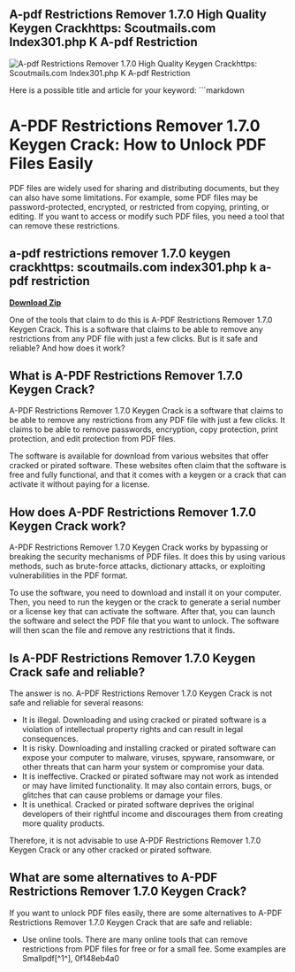 ## A-pdf Restrictions Remover 1.7.0 High Quality Keygen Crackhttps: Scoutmails.com Index301.php K A-pdf Restriction

 
![A-pdf Restrictions Remover 1.7.0 High Quality Keygen Crackhttps: Scoutmails.com Index301.php K A-pdf Restriction](https://encrypted-tbn2.gstatic.com/images?q=tbn:ANd9GcTFIIoTQLRSucao5k-uBD39E_-P1s3DMJscYeQvLMeQQ2X9QhUTu763xEI)

 Here is a possible title and article for your keyword:  ```markdown <title>A-PDF Restrictions Remover 1.7.0 Keygen Crack: How to Unlock PDF Files Easily</title>  
# A-PDF Restrictions Remover 1.7.0 Keygen Crack: How to Unlock PDF Files Easily
  
PDF files are widely used for sharing and distributing documents, but they can also have some limitations. For example, some PDF files may be password-protected, encrypted, or restricted from copying, printing, or editing. If you want to access or modify such PDF files, you need a tool that can remove these restrictions.
 
## a-pdf restrictions remover 1.7.0 keygen crackhttps: scoutmails.com index301.php k a-pdf restriction


[**Download Zip**](https://www.google.com/url?q=https%3A%2F%2Furloso.com%2F2tLoGd&sa=D&sntz=1&usg=AOvVaw1Jr7PloLqJV5H8NJdhY6Ox)

  
One of the tools that claim to do this is A-PDF Restrictions Remover 1.7.0 Keygen Crack. This is a software that claims to be able to remove any restrictions from any PDF file with just a few clicks. But is it safe and reliable? And how does it work?
  
## What is A-PDF Restrictions Remover 1.7.0 Keygen Crack?
  
A-PDF Restrictions Remover 1.7.0 Keygen Crack is a software that claims to be able to remove any restrictions from any PDF file with just a few clicks. It claims to be able to remove passwords, encryption, copy protection, print protection, and edit protection from PDF files.
  
The software is available for download from various websites that offer cracked or pirated software. These websites often claim that the software is free and fully functional, and that it comes with a keygen or a crack that can activate it without paying for a license.
  
## How does A-PDF Restrictions Remover 1.7.0 Keygen Crack work?
  
A-PDF Restrictions Remover 1.7.0 Keygen Crack works by bypassing or breaking the security mechanisms of PDF files. It does this by using various methods, such as brute-force attacks, dictionary attacks, or exploiting vulnerabilities in the PDF format.
  
To use the software, you need to download and install it on your computer. Then, you need to run the keygen or the crack to generate a serial number or a license key that can activate the software. After that, you can launch the software and select the PDF file that you want to unlock. The software will then scan the file and remove any restrictions that it finds.
  
## Is A-PDF Restrictions Remover 1.7.0 Keygen Crack safe and reliable?
  
The answer is no. A-PDF Restrictions Remover 1.7.0 Keygen Crack is not safe and reliable for several reasons:
  
- It is illegal. Downloading and using cracked or pirated software is a violation of intellectual property rights and can result in legal consequences.
- It is risky. Downloading and installing cracked or pirated software can expose your computer to malware, viruses, spyware, ransomware, or other threats that can harm your system or compromise your data.
- It is ineffective. Cracked or pirated software may not work as intended or may have limited functionality. It may also contain errors, bugs, or glitches that can cause problems or damage your files.
- It is unethical. Cracked or pirated software deprives the original developers of their rightful income and discourages them from creating more quality products.

Therefore, it is not advisable to use A-PDF Restrictions Remover 1.7.0 Keygen Crack or any other cracked or pirated software.
  
## What are some alternatives to A-PDF Restrictions Remover 1.7.0 Keygen Crack?
  
If you want to unlock PDF files easily, there are some alternatives to A-PDF Restrictions Remover 1.7.0 Keygen Crack that are safe and reliable:

- Use online tools. There are many online tools that can remove restrictions from PDF files for free or for a small fee. Some examples are Smallpdf[^1^], 0f148eb4a0
